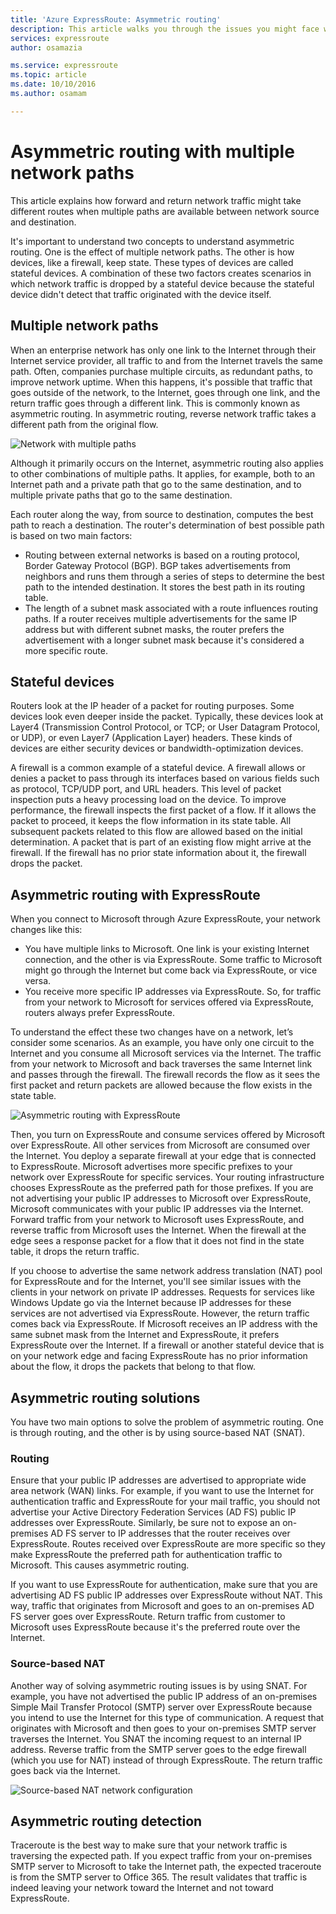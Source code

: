```yaml
---
title: 'Azure ExpressRoute: Asymmetric routing'
description: This article walks you through the issues you might face with asymmetric routing in a network that has multiple links to a destination.
services: expressroute
author: osamazia

ms.service: expressroute
ms.topic: article
ms.date: 10/10/2016
ms.author: osamam

---
```

# Asymmetric routing with multiple network paths
This article explains how forward and return network traffic might take different routes when multiple paths are available between network source and destination.

It's important to understand two concepts to understand asymmetric routing. One is the effect of multiple network paths. The other is how devices, like a firewall, keep state. These types of devices are called stateful devices. A combination of these two factors creates scenarios in which network traffic is dropped by a stateful device because the stateful device didn't detect that traffic originated with the device itself.

## Multiple network paths
When an enterprise network has only one link to the Internet through their Internet service provider, all traffic to and from the Internet travels the same path. Often, companies purchase multiple circuits, as redundant paths, to improve network uptime. When this happens, it's possible that traffic that goes outside of the network, to the Internet, goes through one link, and the return traffic goes through a different link. This is commonly known as asymmetric routing. In asymmetric routing, reverse network traffic takes a different path from the original flow.

![Network with multiple paths](./media/expressroute-asymmetric-routing/AsymmetricRouting3.png)

Although it primarily occurs on the Internet, asymmetric routing also applies to other combinations of multiple paths. It applies, for example, both to an Internet path and a private path that go to the same destination, and to multiple private paths that go to the same destination.

Each router along the way, from source to destination, computes the best path to reach a destination. The router's determination of best possible path is based on two main factors:

* Routing between external networks is based on a routing protocol, Border Gateway Protocol (BGP). BGP takes advertisements from neighbors and runs them through a series of steps to determine the best path to the intended destination. It stores the best path in its routing table.
* The length of a subnet mask associated with a route influences routing paths. If a router receives multiple advertisements for the same IP address but with different subnet masks, the router prefers the advertisement with a longer subnet mask because it's considered a more specific route.

## Stateful devices
Routers look at the IP header of a packet for routing purposes. Some devices look even deeper inside the packet. Typically, these devices look at Layer4 (Transmission Control Protocol, or TCP; or User Datagram Protocol, or UDP), or even Layer7 (Application Layer) headers. These kinds of devices are either security devices or bandwidth-optimization devices. 

A firewall is a common example of a stateful device. A firewall allows or denies a packet to pass through its interfaces based on various fields such as protocol, TCP/UDP port, and URL headers. This level of packet inspection puts a heavy processing load on the device. To improve performance, the firewall inspects the first packet of a flow. If it allows the packet to proceed, it keeps the flow information in its state table. All subsequent packets related to this flow are allowed based on the initial determination. A packet that is part of an existing flow might arrive at the firewall. If the firewall has no prior state information about it, the firewall drops the packet.

## Asymmetric routing with ExpressRoute
When you connect to Microsoft through Azure ExpressRoute, your network changes like this:

* You have multiple links to Microsoft. One link is your existing Internet connection, and the other is via ExpressRoute. Some traffic to Microsoft might go through the Internet but come back via ExpressRoute, or vice versa.
* You receive more specific IP addresses via ExpressRoute. So, for traffic from your network to Microsoft for services offered via ExpressRoute, routers always prefer ExpressRoute.

To understand the effect these two changes have on a network, let’s consider some scenarios. As an example, you have only one circuit to the Internet and you consume all Microsoft services via the Internet. The traffic from your network to Microsoft and back traverses the same Internet link and passes through the firewall. The firewall records the flow as it sees the first packet and return packets are allowed because the flow exists in the state table.

![Asymmetric routing with ExpressRoute](./media/expressroute-asymmetric-routing/AsymmetricRouting1.png)

Then, you turn on ExpressRoute and consume services offered by Microsoft over ExpressRoute. All other services from Microsoft are consumed over the Internet. You deploy a separate firewall at your edge that is connected to ExpressRoute. Microsoft advertises more specific prefixes to your network over ExpressRoute for specific services. Your routing infrastructure chooses ExpressRoute as the preferred path for those prefixes. If you are not advertising your public IP addresses to Microsoft over ExpressRoute, Microsoft communicates with your public IP addresses via the Internet. Forward traffic from your network to Microsoft uses ExpressRoute, and reverse traffic from Microsoft uses the Internet. When the firewall at the edge sees a response packet for a flow that it does not find in the state table, it drops the return traffic.

If you choose to advertise the same network address translation (NAT) pool for ExpressRoute and for the Internet, you'll see similar issues with the clients in your network on private IP addresses. Requests for services like Windows Update go via the Internet because IP addresses for these services are not advertised via ExpressRoute. However, the return traffic comes back via ExpressRoute. If Microsoft receives an IP address with the same subnet mask from the Internet and ExpressRoute, it prefers ExpressRoute over the Internet. If a firewall or another stateful device that is on your network edge and facing ExpressRoute has no prior information about the flow, it drops the packets that belong to that flow.

## Asymmetric routing solutions
You have two main options to solve the problem of asymmetric routing. One is through routing, and the other is by using source-based NAT (SNAT).

### Routing
Ensure that your public IP addresses are advertised to appropriate wide area network (WAN) links. For example, if you want to use the Internet for authentication traffic and ExpressRoute for your mail traffic, you should not advertise your Active Directory Federation Services (AD FS) public IP addresses over ExpressRoute. Similarly, be sure not to expose an on-premises AD FS server to IP addresses that the router receives over ExpressRoute. Routes received over ExpressRoute are more specific so they make ExpressRoute the preferred path for authentication traffic to Microsoft. This causes asymmetric routing.

If you want to use ExpressRoute for authentication, make sure that you are advertising AD FS public IP addresses over ExpressRoute without NAT. This way, traffic that originates from Microsoft and goes to an on-premises AD FS server goes over ExpressRoute. Return traffic from customer to Microsoft uses ExpressRoute because it's the preferred route over the Internet.

### Source-based NAT
Another way of solving asymmetric routing issues is by using SNAT. For example, you have not advertised the public IP address of an on-premises Simple Mail Transfer Protocol (SMTP) server over ExpressRoute because you intend to use the Internet for this type of communication. A request that originates with Microsoft and then goes to your on-premises SMTP server traverses the Internet. You SNAT the incoming request to an internal IP address. Reverse traffic from the SMTP server goes to the edge firewall (which you use for NAT) instead of through ExpressRoute. The return traffic goes back via the Internet.

![Source-based NAT network configuration](./media/expressroute-asymmetric-routing/AsymmetricRouting2.png)

## Asymmetric routing detection
Traceroute is the best way to make sure that your network traffic is traversing the expected path. If you expect traffic from your on-premises SMTP server to Microsoft to take the Internet path, the expected traceroute is from the SMTP server to Office 365. The result validates that traffic is indeed leaving your network toward the Internet and not toward ExpressRoute.

